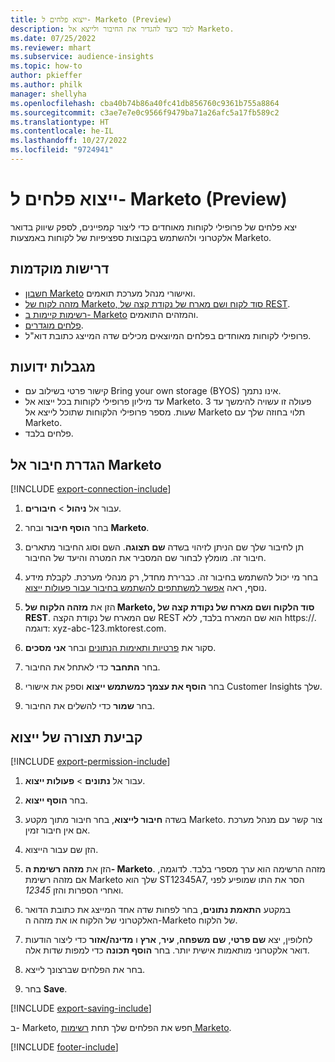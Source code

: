 ```yaml
---
title: ייצוא פלחים ל- Marketo‏ (Preview)
description: למד כיצד להגדיר את החיבור ולייצא אל Marketo.
ms.date: 07/25/2022
ms.reviewer: mhart
ms.subservice: audience-insights
ms.topic: how-to
author: pkieffer
ms.author: philk
manager: shellyha
ms.openlocfilehash: cba40b74b86a40fc41db856760c9361b755a8864
ms.sourcegitcommit: c3ae7e7e0c9566f9479ba71a26afc5a17fb589c2
ms.translationtype: HT
ms.contentlocale: he-IL
ms.lasthandoff: 10/27/2022
ms.locfileid: "9724941"
---
```

# <a name="export-segments-to-marketo-preview"></a>ייצוא פלחים ל- Marketo‏ (Preview)

יצא פלחים של פרופילי לקוחות מאוחדים כדי ליצור קמפיינים, לספק שיווק בדואר אלקטרוני ולהשתמש בקבוצות ספציפיות של לקוחות באמצעות Marketo​.

## <a name="prerequisites"></a>‏‫דרישות מוקדמות‬

- [חשבון Marketo](https://login.marketo.com/) ואישורי מנהל מערכת תואמים.
- [מזהה לקוח של Marketo, סוד לקוח ושם מארח של נקודת קצה של REST](https://developers.marketo.com/rest-api/authentication/).
- [רשימות קיימות ב- Marketo](https://docs.marketo.com/display/public/DOCS/Understanding+Static+Lists) והמזהים התואמים.
- [פלחים מוגדרים](segments.md).
- פרופילי לקוחות מאוחדים בפלחים המיוצאים מכילים שדה המייצג כתובת דוא"ל.

## <a name="known-limitations"></a>‏‫מגבלות ידועות‬

- קישור פרטי בשילוב עם Bring your own storage ‏(BYOS) אינו נתמך.
- עד מיליון פרופילי לקוחות בכל ייצוא אל Marketo. פעולה זו עשויה להימשך עד 3 שעות. מספר פרופילי הלקוחות שתוכל לייצא אל Marketo תלוי בחוזה שלך עם Marketo.
- פלחים בלבד.

## <a name="set-up-connection-to-marketo"></a>הגדרת חיבור אל Marketo

[!INCLUDE [export-connection-include](includes/export-connection-admn.md)]

1. עבור אל **ניהול** > **חיבורים**.

1. בחר **הוסף חיבור** ובחר **Marketo‎**.

1. תן לחיבור שלך שם הניתן לזיהוי בשדה **שם תצוגה**. השם וסוג החיבור מתארים חיבור זה. מומלץ לבחור שם המסביר את המטרה והיעד של החיבור.

1. בחר מי יכול להשתמש בחיבור זה. כברירת מחדל, רק מנהלי מערכת. לקבלת מידע נוסף, ראה [אפשר למשתתפים להשתמש בחיבור עבור פעולות ייצוא](connections.md#allow-contributors-to-use-a-connection-for-exports).

1. הזן את **מזהה הלקוח של Marketo, סוד הלקוח ושם מארח של נקודת קצה של REST**. שם המארח של נקודת הקצה REST הוא שם המארח בלבד, ללא https://. דוגמה: xyz-abc-123.mktorest.com.

1. סקור את [פרטיות ותאימות הנתונים](connections.md#data-privacy-and-compliance) ובחר **אני מסכים**.

1. בחר **התחבר** כדי לאתחל את החיבור.

1. בחר **הוסף את עצמך כמשתמש ייצוא** וספק את אישורי Customer Insights שלך.

1. בחר **שמור** כדי להשלים את החיבור.

## <a name="configure-an-export"></a>קביעת תצורה של ייצוא

[!INCLUDE [export-permission-include](includes/export-permission.md)]

1. עבור אל **נתונים** > **פעולות ייצוא**.

1. בחר **הוסף ייצוא**.

1. בשדה **חיבור לייצוא**, בחר חיבור מתוך מקטע Marketo. צור קשר עם מנהל מערכת אם אין חיבור זמין.

1. הזן שם עבור הייצוא.

1. הזן את **מזהה רשימת ה- Marketo**. מזהה הרשימה הוא ערך מספרי בלבד. לדוגמה, אם מזהה רשימת Marketo שלך הוא ST12345A7, הסר את התו שמופיע לפני ואחרי הספרות והזן *12345*.

1. במקטע **התאמת נתונים**, בחר לפחות שדה אחד המייצג את כתובת הדואר האלקטרוני של הלקוח או את מזהה ה-Marketo של הלקוח.

1. לחלופין, יצא **שם פרטי**, **שם משפחה**, **עיר**, **ארץ** ו **מדינה/אזור** כדי ליצור הודעות דואר אלקטרוני מותאמות אישית יותר. בחר **הוסף תכונה** כדי למפות שדות אלה.

1. בחר את הפלחים שברצונך לייצא.

1. בחר **Save**.

[!INCLUDE [export-saving-include](includes/export-saving.md)]

ב- Marketo, חפש את הפלחים שלך תחת [רשימות Marketo](https://docs.marketo.com/display/public/DOCS/Understanding+Static+Lists).

[!INCLUDE [footer-include](includes/footer-banner.md)]
